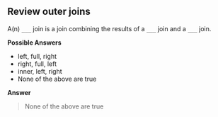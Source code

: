 ## Review outer joins

A(n) `___` join is a join combining the results of a `___` join and a `___` join.

**Possible Answers**

* left, full, right
* right, full, left
* inner, left, right
* None of the above are true

**Answer**

> None of the above are true